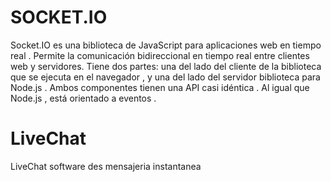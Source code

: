 # SOCKET.IO
Socket.IO es una biblioteca de JavaScript para aplicaciones web en tiempo real . Permite la comunicación bidireccional en tiempo real entre clientes web y servidores. Tiene dos partes: una del lado del cliente de la biblioteca que se ejecuta en el navegador , y una del lado del servidor biblioteca para Node.js . Ambos componentes tienen una API casi idéntica . Al igual que Node.js , está orientado a eventos .

# LiveChat
LiveChat software des mensajeria instantanea

